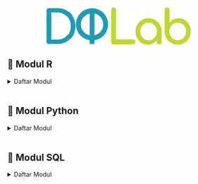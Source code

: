 <br />

<p align="center">
  <a href='https://academy.dqlab.id/main/learn_more'><img src="Gambar/Logo DQLab.png"></a>
</p>

## 📝 Modul R 

<details><summary>Daftar Modul</summary>
  
  [[:books:](https://github.com/MyArist/DQLab/tree/master/Learn/R/Preliminary/Introduction%20to%20Data%20Science%20with%20R)]  [[:bookmark_tabs:](https://academy.dqlab.id/certificate/pdf/DQLABBGINRFBCMKR)] Introduction to Data Science with R
  
  
  
</details><br>

## 📝 Modul Python
<details><summary>Daftar Modul</summary>
+ 
</details><br>

## 📝 Modul SQL
<details><summary>Daftar Modul</summary>
+ 
</details>
